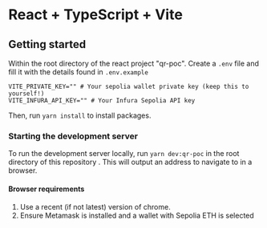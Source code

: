 # React + TypeScript + Vite

## Getting started

Within the root directory of the react project "qr-poc". Create a `.env` file and fill it with the details found in `.env.example`

```
VITE_PRIVATE_KEY="" # Your sepolia wallet private key (keep this to yourself!)
VITE_INFURA_API_KEY="" # Your Infura Sepolia API key
```

Then, run `yarn install` to install packages.

### Starting the development server

To run the development server locally, run `yarn dev:qr-poc` in the root directory of this repository . This will output an address to navigate to in a browser.

#### Browser requirements

1. Use a recent (if not latest) version of chrome.
2. Ensure Metamask is installed and a wallet with Sepolia ETH is selected
